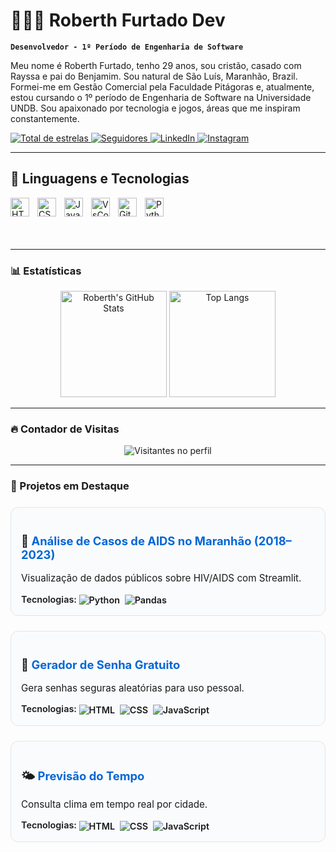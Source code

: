 # 👨🏻‍💻 Roberth Furtado Dev

**`Desenvolvedor - 1º Período de Engenharia de Software`**

Meu nome é Roberth Furtado, tenho 29 anos, sou cristão, casado com Rayssa e pai do Benjamim. Sou natural de São Luís, Maranhão, Brazil. Formei-me em Gestão Comercial pela Faculdade Pitágoras e, atualmente, estou cursando o 1º período de Engenharia de Software na Universidade UNDB. Sou apaixonado por tecnologia e jogos, áreas que me inspiram constantemente.

<p align="left">
  <a href="https://github.com/RoberthFurtadoDev">
    <img 
      alt="Total de estrelas" 
      title="Total de estrelas GitHub" 
      src="https://custom-icon-badges.demolab.com/github/stars/adoDev?color=55960c&style=for-the-badge&labelColor=488207&logo=star&label=estrelas"
    />
  </a>
  <a href="https://github.com/RoberthFurtadoDev?tab=followers">
    <img 
      alt="Seguidores" 
      title="Me siga no GitHub" 
      src="https://custom-icon-badges.demolab.com/github/followers/RoberthFurtadoDev?color=236ad3&labelColor=1155ba&style=for-the-badge&logo=github&label=Seguidores&logoColor=white"
    />
  </a>
  <a href="https://www.linkedin.com/in/roberth-furtado-ferreira-de-oliveira-341146200/">
    <img 
      alt="LinkedIn" 
      title="Me siga no LinkedIn" 
      src="https://img.shields.io/badge/LinkedIn-0077B5?style=for-the-badge&logo=linkedin&logoColor=white"
    />
  </a>
  <a href="https://www.instagram.com/_robertholi/">
    <img 
      alt="Instagram"
      title="Me siga no Instagram" 
      src="https://img.shields.io/badge/Instagram-E4405F?style=for-the-badge&logo=instagram&logoColor=white"
    />
  </a>
</p>

---

<h2> 🤖 Linguagens e Tecnologias </h2>

<img 
  align="left" 
  alt="HTML"
  title="HTML" 
  width="30px" 
  style="padding-right: 10px;" 
  src="https://cdn.jsdelivr.net/gh/devicons/devicon@latest/icons/html5/html5-original.svg" 
/>
<img 
  align="left" 
  alt="CSS" 
  title="CSS"
  width="30px" 
  style="padding-right: 10px;" 
  src="https://cdn.jsdelivr.net/gh/devicons/devicon@latest/icons/css3/css3-original.svg" 
/>
<img 
  align="left" 
  alt="JavaScript" 
  title="JavaScript"
  width="30px" 
  style="padding-right: 10px;" 
  src="https://cdn.jsdelivr.net/gh/devicons/devicon@latest/icons/javascript/javascript-original.svg" 
/>
<img 
  align="left" 
  alt="VsCode" 
  title="VsCode"
  width="30px" 
  style="padding-right: 10px;" 
  src="https://cdn.jsdelivr.net/gh/devicons/devicon@latest/icons/vscode/vscode-original.svg" 
/>
<img 
  align="left" 
  alt="Github" 
  title="GitHub"
  width="30px" 
  style="padding-right: 10px;" 
  src="https://github.com/CyrisXD/CyrisXD/raw/master/assets/Github.png" 
/>
<img 
  align="left" 
  alt="Python" 
  title="Python"
  width="30px" 
  style="padding-right: 10px;" 
  src="https://cdn.jsdelivr.net/gh/devicons/devicon@latest/icons/python/python-original.svg" 
/>

<br><br><br><br>

---

### 📊 Estatísticas 

<p align="center">
  <img 
    alt="Roberth's GitHub Stats"
    height="170"
    src="https://github-readme-stats.vercel.app/api?username=RoberthFurtadoDev&show_icons=true&theme=tokyonight&locale=pt-br&include_all_commits=true"
  />
  <img 
    alt="Top Langs"
    height="170"
    src="https://github-readme-stats.vercel.app/api/top-langs/?username=RoberthFurtadoDev&theme=tokyonight&layout=compact&langs_count=9"
  />
</p>

---

### 🔥 Contador de Visitas

<p align="center">
  <img src="https://komarev.com/ghpvc/?username=RoberthFurtadoDev&color=blue&style=flat&label=VISITAS" alt="Visitantes no perfil" />
</p>

---

### 🚀 Projetos em Destaque

<div style="display: grid; grid-template-columns: repeat(auto-fit, minmax(300px, 1fr)); gap: 24px; margin: 24px 0;">
  <!-- Card 1 -->
  <div style="border: 1px solid #e1e4e8; border-radius: 12px; padding: 16px; background-color: #fafbfc;">
    <h4 style="font-size: 1.15rem; font-weight: 700; margin-bottom: 8px;">
      🧪 <a href="https://data-sus-hiv.streamlit.app/" style="text-decoration: none; color: #0366d6;">Análise de Casos de AIDS no Maranhão (2018–2023)</a>
    </h4>
    <p style="font-size: 0.95rem; line-height: 1.6; margin-bottom: 12px;">
      Visualização de dados públicos sobre HIV/AIDS com Streamlit.
    </p>
    <p style="margin: 0; font-weight: 600; font-size: 0.9rem;">
      Tecnologias:
      <img src="https://img.shields.io/badge/-Python-blue?style=flat-square" alt="Python" style="vertical-align: middle; margin-right: 4px;" />
      <img src="https://img.shields.io/badge/-Pandas-purple?style=flat-square" alt="Pandas" style="vertical-align: middle;" />
    </p>
  </div>

  <!-- Card 2 -->
  <div style="border: 1px solid #e1e4e8; border-radius: 12px; padding: 16px; background-color: #fafbfc;">
    <h4 style="font-size: 1.15rem; font-weight: 700; margin-bottom: 8px;">
      🔐 <a href="https://geradordesenhagratisbob.netlify.app/" style="text-decoration: none; color: #0366d6;">Gerador de Senha Gratuito</a>
    </h4>
    <p style="font-size: 0.95rem; line-height: 1.6; margin-bottom: 12px;">
      Gera senhas seguras aleatórias para uso pessoal.
    </p>
    <p style="margin: 0; font-weight: 600; font-size: 0.9rem;">
      Tecnologias:
      <img src="https://img.shields.io/badge/-HTML-orange?style=flat-square" alt="HTML" style="vertical-align: middle; margin-right: 4px;" />
      <img src="https://img.shields.io/badge/-CSS-blue?style=flat-square" alt="CSS" style="vertical-align: middle; margin-right: 4px;" />
      <img src="https://img.shields.io/badge/-JavaScript-yellow?style=flat-square" alt="JavaScript" style="vertical-align: middle;" />
    </p>
  </div>

  <!-- Card 3 -->
  <div style="border: 1px solid #e1e4e8; border-radius: 12px; padding: 16px; background-color: #fafbfc;">
    <h4 style="font-size: 1.15rem; font-weight: 700; margin-bottom: 8px;">
      🌤️ <a href="https://previsaodotemporoberthdev.netlify.app/" style="text-decoration: none; color: #0366d6;">Previsão do Tempo</a>
    </h4>
    <p style="font-size: 0.95rem; line-height: 1.6; margin-bottom: 12px;">
      Consulta clima em tempo real por cidade.
    </p>
    <p style="margin: 0; font-weight: 600; font-size: 0.9rem;">
      Tecnologias:
      <img src="https://img.shields.io/badge/-HTML-orange?style=flat-square" alt="HTML" style="vertical-align: middle; margin-right: 4px;" />
      <img src="https://img.shields.io/badge/-CSS-blue?style=flat-square" alt="CSS" style="vertical-align: middle; margin-right: 4px;" />
      <img src="https://img.shields.io/badge/-JavaScript-yellow?style=flat-square" alt="JavaScript" style="vertical-align: middle;" />
    </p>
  </div>
</div>
